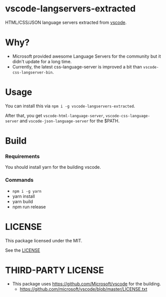 # vscode-langservers-extracted

HTML/CSS/JSON language servers extracted from [vscode](https://github.com/Microsoft/vscode).


# Why?

- Microsoft provided awesome Language Servers for the community but it didn't update for a long time.
- Currently, the latest css-language-server is improved a bit than `vscode-css-langserver-bin`.


# Usage

You can install this via `npm i -g vscode-langservers-extracted`.

After that, you get `vscode-html-language-server`, `vscode-css-language-server` and `vscode-json-language-server` for the $PATH.


# Build

### Requirements

You should install yarn for the building vscode.


### Commands

- `npm i -g yarn`
- yarn install
- yarn build
- npm run release


# LICENSE

This package licensed under the MIT.

See the [LICENSE](./LICENSE)


# THIRD-PARTY LICENSE 

- This package uses https://github.com/Microsoft/vscode for the building.
  - https://github.com/microsoft/vscode/blob/master/LICENSE.txt

